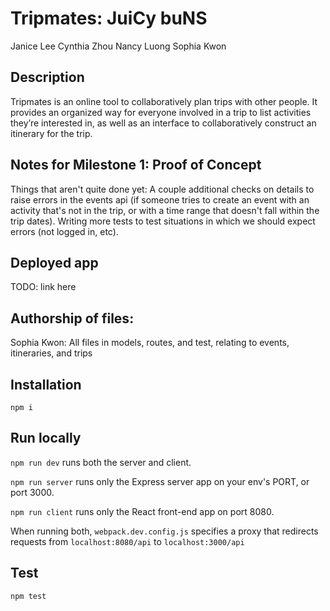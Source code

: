 # Tripmates: JuiCy buNS
Janice Lee
Cynthia Zhou
Nancy Luong
Sophia Kwon

## Description
Tripmates is an online tool to collaboratively plan trips with other people. It provides an organized way for everyone involved in a trip to list activities they’re interested in, as well as an interface to collaboratively construct an itinerary for the trip.

## Notes for Milestone 1: Proof of Concept
Things that aren't quite done yet:
A couple additional checks on details to raise errors in the events api (if someone tries to create an event with an activity that's not in the trip, or with a time range that doesn't fall within the trip dates).
Writing more tests to test situations in which we should expect errors (not logged in, etc).

## Deployed app
TODO: link here

## Authorship of files:
Sophia Kwon: All files in models, routes, and test, relating to events, itineraries, and trips

## Installation
`npm i`

## Run locally
`npm run dev` runs both the server and client.

`npm run server` runs only the Express server app on your env's PORT, or port 3000.

`npm run client` runs only the React front-end app on port 8080.

When running both, `webpack.dev.config.js` specifies a proxy that redirects requests from `localhost:8080/api` to `localhost:3000/api`

## Test
`npm test`

